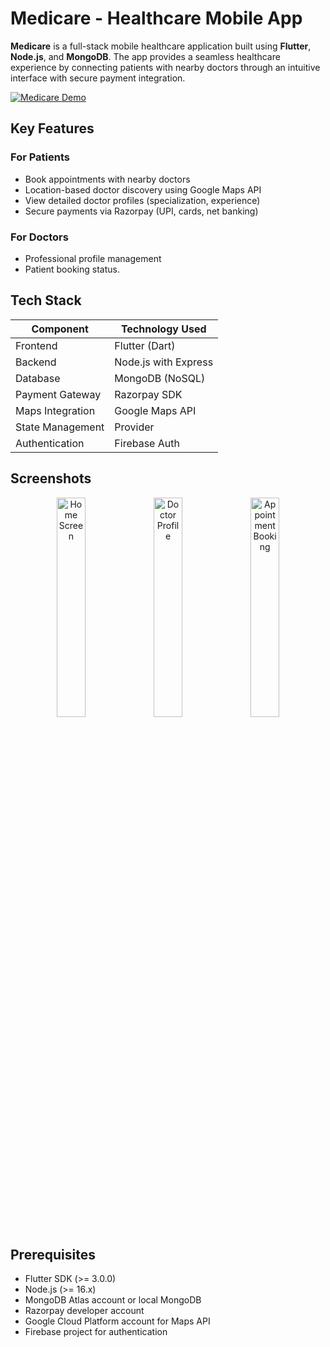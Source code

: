 # Medicare - Healthcare Mobile App

**Medicare** is a full-stack mobile healthcare application built using **Flutter**, **Node.js**, and **MongoDB**. The app provides a seamless healthcare experience by connecting patients with nearby doctors through an intuitive interface with secure payment integration.

[![Medicare Demo](https://img.shields.io/badge/Demo-Vimeo-blue)](https://vimeo.com/1103574547?share=copy)

##  Key Features

### For Patients
- Book appointments with nearby doctors
- Location-based doctor discovery using Google Maps API
- View detailed doctor profiles (specialization, experience)
- Secure payments via Razorpay (UPI, cards, net banking)

### For Doctors
- Professional profile management
- Patient booking status.
## Tech Stack

| Component       | Technology Used                  |
|-----------------|----------------------------------|
| Frontend        | Flutter (Dart)                   |
| Backend         | Node.js with Express             |
| Database        | MongoDB (NoSQL)                  |
| Payment Gateway | Razorpay SDK                     |
| Maps Integration| Google Maps API                  |
| State Management| Provider                         |
| Authentication  | Firebase Auth                    |

##  Screenshots

<div align="center">
  <img src="https://github.com/user-attachments/assets/05f9ca9e-0db0-4188-b8f4-80299808cb9c" width="30%" alt="Home Screen">
  <img src="https://github.com/user-attachments/assets/5b7272e7-a4c6-481c-a1ba-66b7dc035c3a" width="30%" alt="Doctor Profile">
  <img src="https://github.com/user-attachments/assets/fc14ad07-15fd-4cac-a20a-54a592ffd833" width="30%" alt="Appointment Booking">
</div>

## Prerequisites

- Flutter SDK (>= 3.0.0)
- Node.js (>= 16.x)
- MongoDB Atlas account or local MongoDB
- Razorpay developer account
- Google Cloud Platform account for Maps API
- Firebase project for authentication














